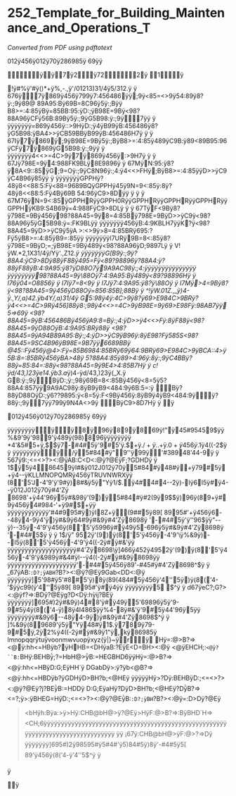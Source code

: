 # 252_Template_for_Building_Maintenance_and_Operations_T

_Converted from PDF using pdftotext_

012ÿ456ÿ012ÿ70ÿ286985ÿ 69ÿÿ

ÿÿ7ÿ2ÿ722ÿ
1ÿ

!ÿ#$%&#$%ÿ'#ÿ()*+ÿ%,-.,ÿ'/01213)31/4ÿ5/312.ÿ
ÿ
676ÿ7ÿ869ÿ456ÿ799ÿ7:456486ÿÿ;9ÿ<85=<>9ÿ54:89ÿ8?ÿ:;9ÿ89@ 89A95:Bÿ69B=8C96ÿ5ÿ:;Bÿÿ
B8>=:4:85ÿBÿ=85BB:95:ÿD:;ÿB98E=9Bÿ<98?88A96ÿCFÿ56B:89Bÿ5ÿ:;9ÿG5B98:ÿ:;9ÿ7ÿÿ
ÿ ÿÿÿÿÿÿÿ=869ÿ456ÿ::>9HÿD:;ÿ4ÿB99ÿB:456486ÿ8?ÿG5B98:ÿBA4>>ÿCB59BBÿB99ÿB:456486H7ÿ
ÿ
ÿ 67Iÿ7ÿ869ÿ;9ÿB98E=9Bÿ5ÿ:;BÿB8>=:4:85ÿ489ÿC9B:ÿ89<89B95:96ÿCFÿ7ÿ869ÿG5B98:ÿ:;9ÿÿ
ÿ ÿÿÿÿÿÿÿ4<<>=4C>9ÿ7ÿ869ÿ456ÿ:>9H7ÿ
ÿ
ÿ 67Jÿ798E=9ÿ4:988FK9BLÿ8E9896ÿ
ÿ
67MÿN:95:ÿ8?ÿ8A<9::85ÿG;9=Oÿ:;9ÿC8N96ÿ:;4:ÿ4<<>FHÿ;BÿB8>=:4:85ÿÿD>>ÿC9ÿC4B96ÿ85ÿÿ
ÿ ÿÿÿÿÿÿÿGPPHÿ?48ÿ8<<88:5:Fÿ<88=9689BQÿGPPHÿ45ÿ9N=9<:85ÿ:8ÿ?48ÿ8<<88:5:Fÿ4Bÿ69B 54:96ÿC9>8Dÿÿ
ÿ
ÿ ÿ 67M76ÿN=9<:85ÿGPPHRÿÿGPPH0RÿÿGPPHRÿÿGPPHRÿÿGPPHRÿÿGPPHÿKB9:S4B69ÿ=4:988FÿC9>8DLÿ
ÿ
ÿ 67TÿF<9Bÿ8?ÿ798E=9Bÿ456ÿ98?88A45=9ÿ8=4:85Bÿ798E=9BÿD>>ÿC9ÿ<98?88A96ÿ5ÿG5B98:ÿ=:FK9BLÿÿ
ÿÿÿÿÿÿÿ456ÿB:4:9KBLH7ÿÿK?ÿ<98?88A45=9ÿD>>ÿC9ÿ5ÿA >:<>9ÿ>8=4:85BRÿ695:?Fÿ5ÿB8>=:4:85ÿB9=:85ÿÿ
ÿÿÿÿÿÿÿI7URÿ9B=8<:85ÿ8?ÿ798E=9BÿD;=;ÿB98E=9Bÿ489ÿ<98?88A96ÿD;9897Lÿ
ÿ
V!ÿW.*2,1X31/4ÿ/Yÿ'.,Z12.*ÿ
ÿÿÿÿÿÿÿG[B9ÿ:;9ÿ?88A4:ÿC9>8Dÿ88ÿF88ÿ495=Fÿ<89?98896ÿ?88A4:ÿ?88ÿF88ÿB:4:9A95:ÿ8?ÿD88O7ÿ9A9AC98ÿ:;4:ÿÿÿÿÿÿÿÿÿÿÿÿÿÿÿ
ÿÿÿÿÿÿÿÿ98?88A45=9ÿ\88Oÿ7:4:9A95:Bÿ489ÿ<89?98896Hÿ
ÿ I76ÿ04=O8856ÿ
ÿ I7Iÿ7=8<9ÿ
ÿ I7Jÿ7:4:9A95:ÿ8?ÿ\88Oÿ
ÿ I7Mÿ>4=9Bÿ8?ÿ<98?88A45=9ÿ456ÿD88Oÿ=856:85B];88Bÿ
ÿ
^!ÿW.01Z.,_ÿ)4-ÿ̀.,Y/,a)42.ÿb4Y/,a)31/4ÿ
G5:98ÿ4ÿ:4C>9ÿ8?ÿ69>E984C>9BRÿ?ÿ4<<>=4C>9Rÿ456]88ÿ8:;98ÿ4<<>=4C>9ÿB98E=9ÿ69>E98Fÿ:98AB7ÿÿ5=>69ÿ
<98?88A45=9ÿB:456486Bÿ456ÿA9:8=Bÿ:;4:ÿD>>ÿ4<<>Fÿ:8ÿF88ÿ<98?88A45=9ÿD88OÿB:4:9A95:BRÿ88ÿ
<98?88A45=9ÿA94B89A95:Bÿ:;4:ÿD>>ÿC9ÿB96ÿ:8ÿE98?Fÿ585S<98?88A45=9SC4B96ÿB98E=9B7ÿÿ6689BBÿ
@45::Fÿ456ÿ@4>:Fÿ=85B6984:85BRÿ69ÿ64:9BRÿ69>E984C>9ÿBCA::4>ÿ5B:8=:85BRÿ456ÿBA>48ÿ
5?88A4:85ÿ89>4:96ÿ:8ÿ:;9ÿC4BBÿ?88ÿ=85:84=:88ÿ<98?88A45=9ÿ9E4>4:85B7Hÿ
ÿ
c!ÿd/43,)23ÿe14.ÿb3.a*ÿ)4-ÿd/43,)23ÿ(_X.ÿ
GB:ÿ:;9ÿBÿD:;ÿ:;98ÿ69B=8<:85Bÿ456ÿ<8=5ÿ5?88A4:857ÿÿ9A9AC98ÿ:8ÿB9ÿB9<484:9ÿ6B:5=:ÿ
Bÿ?88ÿD88OÿD:;ÿ6??9895:ÿ<8=5ÿ:F<9Bÿ456ÿ:8ÿB9ÿ4ÿB9<484:9ÿÿ?88ÿ:;9ÿ7ÿÿ799ÿ9N4A<>9ÿ
BÿC9>8D7Hÿ
ÿ
ÿ

012ÿ456ÿ012ÿ70ÿ286985ÿ 69ÿÿ

ÿÿÿÿÿÿÿÿÿÿ8ÿ96ÿ89ÿ869ÿ!"ÿ45#95459$ÿÿ%&9'9ÿ'989'ÿ489ÿ(98)896ÿÿÿÿÿÿÿÿ
*4'&5#5+ÿ,$$ÿ7-#4#5ÿ'9#5'ÿ.$+ÿ.$/+ÿ.$.+ÿ.$0+ÿ456ÿ.$1ÿ4((-2$ÿ
ÿ
ÿÿÿÿÿÿÿÿÿ/ÿ5#84#ÿ"9''ÿ99ÿ'#38948'44-9ÿ
ÿ
567ÿ9:;<=<>?><:@ÿAB:C<D<:@ÿ?@EÿF;?GDHDÿ
ÿ 1$ÿ5ÿ486459ÿI#&ÿ012J012ÿ70ÿ5#84#ÿ48#ÿ+ÿ79#5ÿ+ÿ4--ÿKLLMNOPQMRÿ456ÿTRUVNWRXÿÿ
(8'5'J-4'9'ÿ'9#ÿ)8#&ÿ5ÿ"Yÿ1/$.ÿ4#4#4--2ÿ)-Iÿ6I5ÿ#ÿ4--ÿ012J012ÿ70ÿ#4'Zÿ
8698'+ÿ44'96ÿ5ÿ#&98ÿ'(9)ÿ5#84#ÿ#2(9ÿ9$$ÿ)96ÿ(89+ÿ#9ÿ456ÿ4#984-'+ÿ9#$+ÿÿ
ÿÿÿÿÿÿÿÿÿÿÿÿ'#4#995#ÿ)ÿI8Z+ÿ(9##5ÿ89[ 8995#'+ÿ456ÿ6--48ÿ4-9ÿ4'ÿ)ÿ#&9ÿ64#9ÿ#&9ÿ#4'Zÿ8698ÿ
'-#4#5ÿ'ÿ''96$ÿÿ"--ÿ)--35ÿ-4'9'ÿ456ÿ(8'5'ÿ5996ÿ#ÿ49ÿ5-696ÿ5ÿ#&9ÿ#4'Zÿ8698ÿ
'-#4#5$ÿ
ÿ
ÿ 1$/ÿ" 952ÿ'(9)ÿ(8'5'ÿ456ÿ-4'9'\ÿ%&9ÿ)--I5ÿ(8'5'ÿ456ÿ-4'9'ÿ4((-2ÿ#ÿ#&'ÿÿ
ÿÿÿÿÿÿÿÿÿÿÿÿÿÿÿÿÿÿÿÿ#4'Zÿ8698\ÿ]466ÿ452ÿ4952ÿ'(9)ÿ(8'5'ÿ456ÿ-4'9'ÿ&989ÿ#&4#ÿI--ÿ4((-2ÿ#ÿ#&9ÿ8698ÿÿ
ÿÿÿÿÿÿÿÿÿÿÿÿÿÿÿÿÿÿÿÿ'-#4#5ÿ456ÿ89'-#45#ÿ#4'Zÿ8698^$ÿ
ÿ
_67ÿAB:`:D?;ÿABH`?B?><:@ÿ?@Eÿ9Gab<DD<:@ÿ
ÿÿÿÿÿÿÿ]5'98#ÿ5'#8#5'ÿ)8ÿ(89(484#5ÿ456ÿ'4''5ÿ)ÿ(8('4-'$ÿÿc99(ÿ'4''5ÿ89[ 8995#'ÿ#ÿ4ÿÿ
ÿÿÿÿÿÿÿÿ5 $^ÿ
ÿ
d67ÿeC?;G?><:@ÿf?=>:BDÿ?@Eÿg?D<Dÿ:hÿij?BEÿ
ÿÿÿÿÿÿÿ]695#)2ÿ#&9ÿ)4#8'ÿ#ÿ49ÿ5'69896ÿ5ÿ'9-9#5ÿ4ÿ(8('4-ÿ)8ÿ4I486$ÿÿ%4-8ÿ#&'ÿ'9#5ÿ44'96ÿ5ÿÿ
ÿÿÿÿÿÿÿÿ#&9ÿ6--48ÿ4-9ÿ)ÿ#&9ÿ#4'Zÿ8698$^ÿ
ÿ
]%&9ÿ(89689'ÿ5ÿ"Yÿ48#ÿ1$.ÿ789ÿ79-9#5ÿ,2ÿ2%ÿ4((-2ÿ#ÿ#&9ÿ1"ÿ,kÿ86985ÿ
lmnopqqrÿtuÿvoonmwvuopÿxyz{ÿ|}~ÿrÿ Hÿ=:@>B?=><@ÿ:hh<=HBÿb?ÿHHB=<DHÿaB:?EÿE<D=BH><:@ÿ
<@ÿEHCH;:`<@ÿ?``B:`B<?>Hÿ:BEHBÿ̀;?=HbH@>ÿ̀B:=HEGBHD6ÿÿHÿ=:@>B?=><@ÿ:hh<=HBÿD:G;EÿHH`ÿ
DGab<DD<:@ÿBHG<BHbH@>Dÿ>:ÿ?ÿb<@<bGb6ÿÿF:@>B?=><@ÿ:hh<=HBDÿb?ÿGDHÿD>BH?b;<@HEÿ
ÿÿÿÿÿHÿ>?Dÿ:BEHBÿD:;<=<>?><:@ÿ?@Eÿ?j?BEÿ̀B:=HDDÿ
D:G;EÿaHÿ?DÿD>BH?b;<@HEÿ?Dÿ̀B?=><=?;ÿ>:ÿBHEG=HÿD:;<=<>?><:@ÿ?@Eÿ̀B:`:D?;ÿ̀BH`?B?><:@ÿ=:D>Dÿ?@Eÿ
><bHÿh:Bÿa:>ÿ>Hÿ:CHB@bH@>ÿ?@Eÿ>HÿF:@>B?=>:BÿBHD`H=><CH;6ÿÿÿÿÿÿÿÿÿÿÿÿÿÿÿÿÿÿÿÿÿÿÿÿÿÿÿÿÿÿÿÿÿÿÿÿÿÿÿÿÿÿÿÿÿÿÿÿÿÿÿÿÿÿÿÿÿÿÿÿÿÿÿÿÿÿÿÿÿÿÿÿÿÿÿÿÿÿÿ
ÿÿ
¡67ÿ:CHB@bH@>ÿF:@>?=>Dÿ
ÿÿÿÿÿÿÿ]695#)2ÿ98595#ÿ5#4#'ÿ5)84#5ÿ)8ÿ'-#4#5ÿ5[ 89'ÿ456ÿ(8('4-ÿ'4''5$^ÿ
ÿ

ÿ

ÿ

